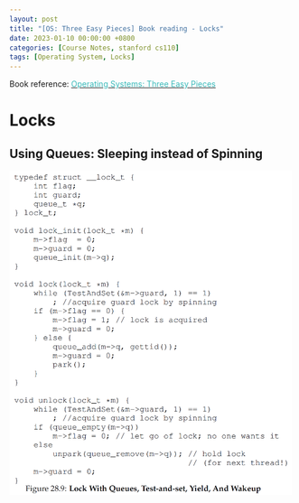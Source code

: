 ```yaml
---
layout: post
title: "[OS: Three Easy Pieces] Book reading - Locks"
date: 2023-01-10 00:00:00 +0800
categories: [Course Notes, stanford cs110]
tags: [Operating System, Locks]
---
```


Book reference: [<span style="color:#3ababa">Operating Systems: Three Easy Pieces</span>](https://pages.cs.wisc.edu/~remzi/OSTEP/)

# Locks
## Using Queues: Sleeping instead of Spinning

<img src="/assets/img/os/OS-locks_0.PNG" alt="concurrency terms" width="500"/> 
